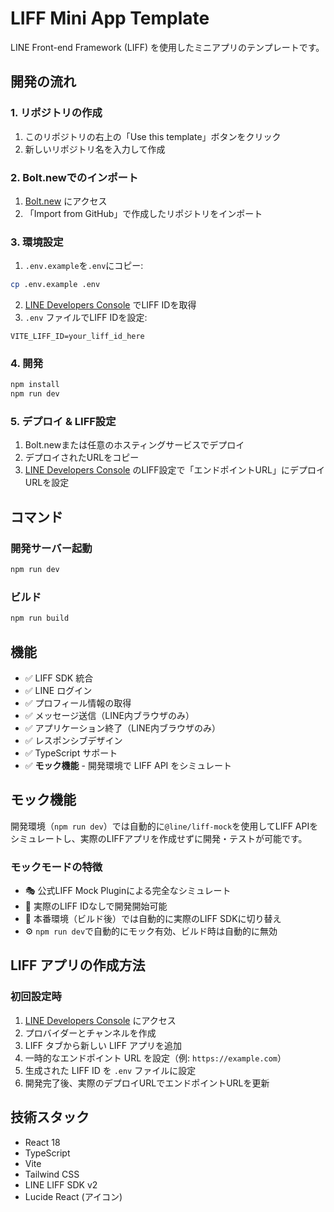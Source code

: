 # LIFF Mini App Template

LINE Front-end Framework (LIFF) を使用したミニアプリのテンプレートです。

## 開発の流れ

### 1. リポジトリの作成
1. このリポジトリの右上の「Use this template」ボタンをクリック
2. 新しいリポジトリ名を入力して作成

### 2. Bolt.newでのインポート
1. [Bolt.new](https://bolt.new) にアクセス
2. 「Import from GitHub」で作成したリポジトリをインポート

### 3. 環境設定
1. `.env.example`を`.env`にコピー:
```bash
cp .env.example .env
```

2. [LINE Developers Console](https://developers.line.biz/console/) でLIFF IDを取得
3. `.env` ファイルでLIFF IDを設定:
```
VITE_LIFF_ID=your_liff_id_here
```

### 4. 開発
```bash
npm install
npm run dev
```

### 5. デプロイ & LIFF設定
1. Bolt.newまたは任意のホスティングサービスでデプロイ
2. デプロイされたURLをコピー
3. [LINE Developers Console](https://developers.line.biz/console/) のLIFF設定で「エンドポイントURL」にデプロイURLを設定

## コマンド

### 開発サーバー起動
```bash
npm run dev
```

### ビルド
```bash
npm run build
```

## 機能

- ✅ LIFF SDK 統合
- ✅ LINE ログイン
- ✅ プロフィール情報の取得
- ✅ メッセージ送信（LINE内ブラウザのみ）
- ✅ アプリケーション終了（LINE内ブラウザのみ）
- ✅ レスポンシブデザイン
- ✅ TypeScript サポート
- ✅ **モック機能** - 開発環境で LIFF API をシミュレート

## モック機能

開発環境（`npm run dev`）では自動的に`@line/liff-mock`を使用してLIFF APIをシミュレートし、実際のLIFFアプリを作成せずに開発・テストが可能です。

### モックモードの特徴

- 🎭 公式LIFF Mock Pluginによる完全なシミュレート
- 🚀 実際のLIFF IDなしで開発開始可能
- 🔄 本番環境（ビルド後）では自動的に実際のLIFF SDKに切り替え
- ⚙️ `npm run dev`で自動的にモック有効、ビルド時は自動的に無効


## LIFF アプリの作成方法

### 初回設定時
1. [LINE Developers Console](https://developers.line.biz/console/) にアクセス
2. プロバイダーとチャンネルを作成
3. LIFF タブから新しい LIFF アプリを追加
4. 一時的なエンドポイント URL を設定（例: `https://example.com`）
5. 生成された LIFF ID を `.env` ファイルに設定
6. 開発完了後、実際のデプロイURLでエンドポイントURLを更新

## 技術スタック

- React 18
- TypeScript
- Vite
- Tailwind CSS
- LINE LIFF SDK v2
- Lucide React (アイコン)
